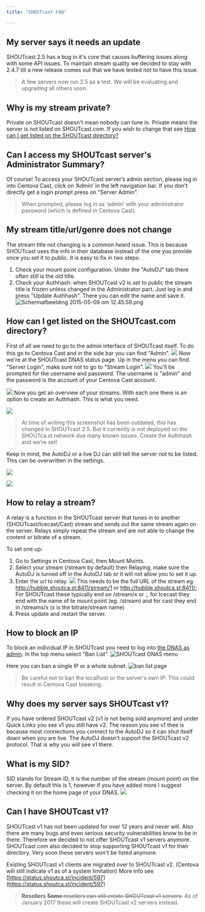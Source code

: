 ```yaml
---
title: "SHOUTcast FAQ"

---
```


## My server says it needs an update

SHOUTcast 2.5 has a bug in it's core that causes buffering issues along with some API issues. To maintain stream quality we decided to stay with 2.4.7 till a new release comes out that we have tested not to have this issue.
> A few servers now run 2.5 as a test. We will be evaluating and upgrading all others soon.

## Why is my stream private?

Private on SHOUTcast doesn't mean nobody can tune in. Private means the server is not listed on SHOUTcast.com. If you wish to change that see [How can I get listed on the SHOUTcast directory?](https://docs.shoutca.st/docs/shoutcast-faq#how-can-i-get-listed-on-the-shoutcast-directory)

## Can I access my SHOUTcast server's Administrator Summary?

Of course! To access your SHOUTcast server’s admin section, please log in into Centova Cast, click on ‘Admin’ in the left navigation bar. If you don't directly get a login prompt press on "Server Admin".
> When prompted, please log in as ‘admin’ with your administrator password (which is defined in Centova Cast).


## My stream title/url/genre does not change

The stream title not changing is a common heard issue. This is because SHOUTcast uses the info in their database instead of the one you provide once you set it to public. It is easy to fix in two steps:

1) Check your mount point configuration. Under the "AutoDJ" tab there often still is the old title.
2) Check your Authhash: when SHOUTcast v2 is set to public the stream title is frozen unless changed in the Administrator part. Just log in and press "Update Authhash". There you can edit the name and save it.
![Schermafbeelding 2015-05-09 om 12.45.59.png](https://i.imgur.com/wJ2ec4K.png)

## How can I get listed on the SHOUTcast.com directory?

First of all we need to go to the admin interface of SHOUTcast itself. To do this go to Centova Cast and in the side bar you can find "Admin". 
![](https://images.shoutca.st/fef0d8e-Schermafbeelding_2016-07-27_om_12.03.24.png)
Now we're at the SHOUTcast DNAS status page. Up in the menu you can find "Server Login", make sure not to go to "Stream Login".
![](https://images.shoutca.st/aa5f15b-Schermafbeelding_2016-07-27_om_12.04.34.png)
You'll be prompted for the username and password. The username is "admin" and the password is the account of your Centova Cast account.

![](https://images.shoutca.st/b1d7e79-Schermafbeelding_2016-07-27_om_12.05.48.png)
Now you get an overview of your streams. With each one there is an option to create an Authhash. This is what you need.

![](https://images.shoutca.st/6d9db96-Schermafbeelding_2016-07-27_om_12.09.41.png)

> At time of writing this screenshot has been outdated, this has changed in SHOUTcast 2.5. But it currently is not deployed on the SHOUTca.st network due many known issues.
Create the Authhash and we're set!

Keep in mind, the AutoDJ or a live DJ can still tell the server not to be listed. This can be overwritten in the settings.


![](https://images.shoutca.st/7ec2315-Schermafbeelding_2016-07-27_om_12.11.33.png)

![](https://images.shoutca.st/0cc3859-Schermafbeelding_2016-07-27_om_12.06.32.png)


## How to relay a stream?

A relay is a function in the SHOUTcast server that tunes in to another (SHOUTcast/Icecast/Cast) stream and sends out the same stream again on the server. Relays simply repeat the stream and are not able to change the content or bitrate of a stream.

To set one up:
1) Go to Settings in Centova Cast, then Mount Moints. 
2) Select your stream (/stream by default) then Relaying, make sure the AutoDJ is turned off in the AutoDJ tab or it will not allow you to set it up.
3) Enter the url to relay. 
![](https://images.shoutca.st/JroErpTpRv2m1Jtb8eI1_Schermafbeelding%202015-10-17%20om%2018.33.15.png)
This needs to be the full URL of the stream eg. http://hubble.shoutca.st:8411/stream/1 or http://hubble.shoutca.st:8411/;
For SHOUTcast these typically end on  /stream/x or ;, for Icecast they end with the name of te mount point (eg. /stream) and for cast they end in /streams/x (x is the bitrate/stream name)
4) Press update and restart the server.

## How to block an IP

To block an individual IP in SHOUTcast you need to log into [the DNAS as admin](https://docs.shoutca.st/docs/cc-SHOUTcast-FAQ.html#can-i-access-my-shoutcast-server-s-administrator-summary). In the top menu select "Ban List".
![SHOUTcast DNAS menu](https://images.shoutca.st/Screenshot%20from%202018-07-30%2015-13-08.png)

Here you can ban a single IP or a whole subnet.
![ban list page](https://images.shoutca.st/Screenshot%20from%202018-07-30%2015-13-31.png)

> Be careful not to ban the localhost or the server's own IP. This could result in Centova Cast breaking.

## Why does my server says SHOUTcast v1?

If you have ordered SHOUTcast v2 (v1 is not being sold anymore) and under Quick Links you see v1 you still have v2. The reason you see v1 thee is because most connections you connect to the AutoDJ so it can shut itself down when you are live. The AutoDJ doesn't support the SHOUTcast v2 protocol. That is why you will see v1 there.

## What is my SID?

SID stands for Stream ID, it is the number of the stream (mount point) on the server. By default this is 1, however if you have added more I suggest checking it on the home page of your DNAS.
![](https://images.shoutca.st/pw499NjTsG4GOTrqsPAK_Schermafbeelding%202015-10-25%20om%2012.41.37.png)


## Can I have SHOUTcast v1?

SHOUTcast v1 has not been updated for over 12 years and never will. Also there are many bugs and even serious security vulnerabilities know to be in there. Therefore we decided to not offer SHOUTcast v1 servers anymore. 
SHOUTcast.com also decided to stop supporting SHOUTcast v1 for their directory. Very soon these servers won't be listed anymore.

Existing SHOUTcast v1 clients are migrated over to SHOUTcast v2. (Centova will still indicate v1 as of a system limitation) More info see [https://status.shoutca.st/incident/597](https://status.shoutca.st/incident/597)
> **Resellers**
> ~~**Some** resellers can still create SHOUTcast v1 servers.~~ As of January 2017 these will create SHOUTcast v2 servers instead.

